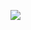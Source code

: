 <!--
 * @Author: your name
 * @Date: 2021-03-30 09:47:58
 * @LastEditTime: 2021-03-30 09:48:12
 * @LastEditors: your name
 * @Description: In User Settings Edit
 * @FilePath: /httpd/code-count.md
-->
![](https://gitee.com/codercxf/Blog_image_hexo/raw/master/2021/20210330094732.png)
